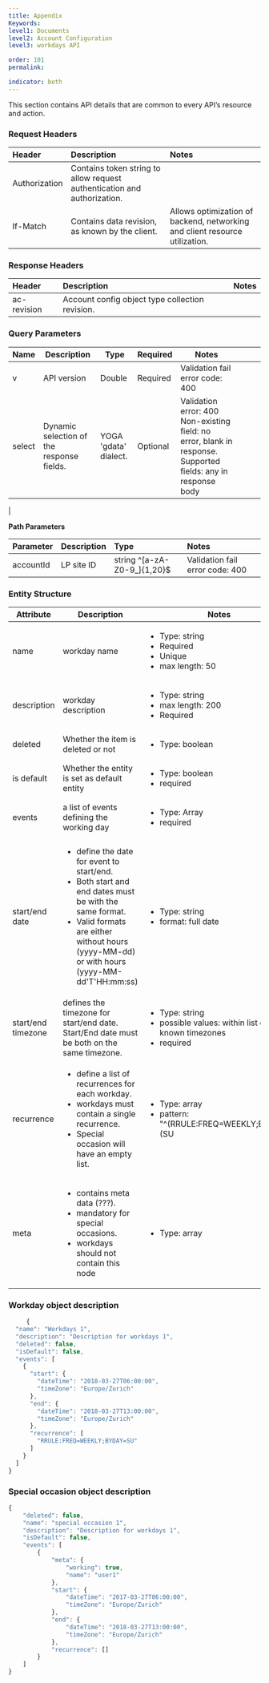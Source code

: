 ```yaml
---
title: Appendix
Keywords:
level1: Documents
level2: Account Configuration
level3: workdays API

order: 101
permalink: 

indicator: both
---
```


This section contains API details that are common to every API’s resource and action.

### Request Headers

 |Header | Description | Notes| 
 |:------- | :-------------- | :--- |
 |Authorization | Contains token string to allow request authentication and authorization.  |
| If-Match | Contains data revision, as known by the client. | Allows optimization of backend, networking and client resource utilization. |

### Response Headers

 |Header | Description | Notes| 
 |:-------  | :----- | :--- |
 |ac-revision | Account config object type collection revision. 
 
### Query Parameters

| Name            | Description                                               | Type                                           | Required | Notes                                                                                                                                         |                                                                                                |                                                                  |                                                                |
|-----------------|-----------------------------------------------------------|------------------------------------------------|----------|-----------------------------------------------------------------------------------------------------------------------------------------------|------------------------------------------------------------------------------------------------|------------------------------------------------------------------|----------------------------------------------------------------|
| v               | API version                                               | Double                                         | Required | Validation fail error code: 400                                                                                                               |                                                                                                |                                                                  |                                                                |
| select          | Dynamic selection of the response fields.                 | YOGA 'gdata' dialect.                          | Optional | Validation error: 400 Non-existing field: no error, blank in response. Supported fields: any in response body                                 |                                                                                                |                                                                  |                                                                |
| 

**Path Parameters**

 |Parameter | Description|  Type  |Notes |
 |:----------|  :-------------- | :-------------- | :--- |
 |accountId|  LP site ID | string ^[a-zA-Z0-9_]{1,20}$ | Validation fail error code: 400 
 
### Entity Structure
Attribute | Description | Notes
--- | --- | --- 
name | workday name | <ul><li>Type: string</li> <li>Required</li><li>Unique</li><li>max length: 50</li></ul>
description | workday description | <ul><li>Type: string</li><li>max length: 200</li><li>Required</li></ul>
deleted | Whether the item is deleted or not  | <ul><li>Type: boolean</li></ul>
is default | Whether the entity is set as default entity | <ul><li>Type: boolean</li><li> required</li></ul>
events | a list of events defining the working day| <ul><li>Type: Array</li><li>required</li></ul>
start/end date |<ul><li> define the date for event to start/end. </li><li>Both start and end dates must be with the same format. </li><li>Valid formats are either without hours (yyyy-MM-dd) or with hours (yyyy-MM-dd'T'HH:mm:ss)</li></li> | <ul><li>Type: string</li><li>format: full date</li></ul>
start/end timezone | defines the timezone for start/end date. Start/End date must be both on the same timezone. | <ul><li>Type: string</li><li>possible values: within list of known timezones</li><li>required</li></ul>
recurrence | <ul><li>define a list of recurrences for each workday. </li><li>workdays must contain a single recurrence. </li><li>Special occasion will have an empty list. </li></ul> | <ul><li>Type: array</li> <li>pattern: "^(RRULE:FREQ=WEEKLY;BYDAY=)(SU|MO|TU|WE|TH|FR|SA)$"</li></ul>
meta | <ul><li>contains meta data (???).</li> <li>mandatory for special occasions. </li><li>workdays should not contain this node</li></ul> | <ul><li>Type: array</li> </ul>



### Workday object description
```javascript
     {
  "name": "Workdays 1",
  "description": "Description for workdays 1",
  "deleted": false,
  "isDefault": false,
  "events": [
    {
      "start": {
        "dateTime": "2018-03-27T06:00:00",
        "timeZone": "Europe/Zurich"
      },
      "end": {
        "dateTime": "2018-03-27T13:00:00",
        "timeZone": "Europe/Zurich"
      },
      "recurrence": [
        "RRULE:FREQ=WEEKLY;BYDAY=SU"
      ]
    }
  ]
}
```

### Special occasion object description
```javascript
{
    "deleted": false,
    "name": "special occasion 1",
    "description": "Description for workdays 1",
    "isDefault": false,
    "events": [
        {
            "meta": {
                "working": true,
                "name": "user1"
            },
            "start": {
                "dateTime": "2017-03-27T06:00:00",
                "timeZone": "Europe/Zurich"
            },
            "end": {
                "dateTime": "2018-03-27T13:00:00",
                "timeZone": "Europe/Zurich"
            },
            "recurrence": []
        }
    ]
}
```

